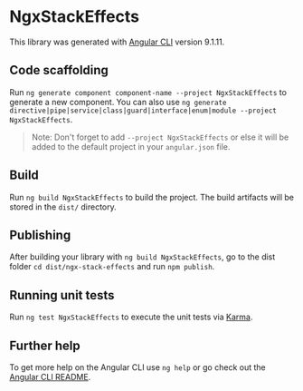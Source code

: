 # NgxStackEffects

This library was generated with [Angular CLI](https://github.com/angular/angular-cli) version 9.1.11.

## Code scaffolding

Run `ng generate component component-name --project NgxStackEffects` to generate a new component. You can also use `ng generate directive|pipe|service|class|guard|interface|enum|module --project NgxStackEffects`.
> Note: Don't forget to add `--project NgxStackEffects` or else it will be added to the default project in your `angular.json` file. 

## Build

Run `ng build NgxStackEffects` to build the project. The build artifacts will be stored in the `dist/` directory.

## Publishing

After building your library with `ng build NgxStackEffects`, go to the dist folder `cd dist/ngx-stack-effects` and run `npm publish`.

## Running unit tests

Run `ng test NgxStackEffects` to execute the unit tests via [Karma](https://karma-runner.github.io).

## Further help

To get more help on the Angular CLI use `ng help` or go check out the [Angular CLI README](https://github.com/angular/angular-cli/blob/master/README.md).
